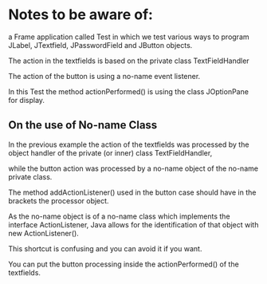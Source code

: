 # Notes to be aware of:

 a Frame application called Test in which we test various ways to program JLabel, JTextfield, JPasswordField and JButton objects.

The action in the textfields is based on the private class TextFieldHandler

The action of the button is using a no-name event listener. 

In this Test the method actionPerformed() is using the class JOptionPane for display.

## On the use of No-name Class

In the previous example the action of the textfields  was processed by the object handler of the private (or inner) class TextFieldHandler,

while the button action was processed by a no-name object of the no-name private class.

The method addActionListener() used in the button case should have in the brackets the processor object.  

As the no-name object is of a no-name class which implements the interface ActionListener, Java allows for the identification of that object with new ActionListener(). 

This shortcut is confusing and you can avoid it if you want. 

You can put the button processing inside the actionPerformed() of the textfields.


